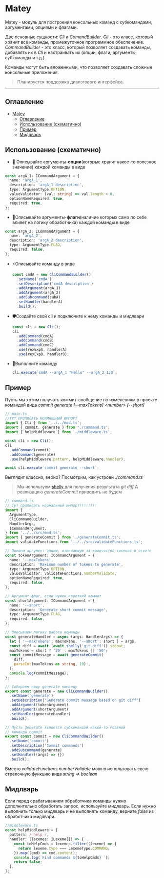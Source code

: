 # Matey

Matey - модуль для построения консольных команд с субкомандами, аргументами, опциями и флагами.

Две основные сущности: _Cli_ и _ComandBuilder_. _Cli_ - это класс, который хранит все команды, промежуточное программное обеспечение. _CommandBuilder_ - это класс, который позволяет создавать команды, добавлять их в _Cli_ и настраивать их (опции, флаги, аргументы, субкоманды и т.д.).

Команды могут быть вложенными, что позволяет создавать сложные консольные приложения.

> Планируется поддержка диалогового интерфейса.

---

## Оглавление

- [Matey](#matey)
  - [Оглавление](#оглавление)
  - [Использование (схематично)](#использование-схематично)
  - [Пример](#пример)
  - [Мидлварь](#мидлварь)

## Использование (схематично)

- :hammer: Описывайте аргументы-**опции**(которые хранят какое-то полезное значение) каждой команды в виде

```ts
const argA_1: ICommandArgument = {
  name: 'argA_1',
  description: 'argA_1 description',
  type: ArgumentType.OPTION,
  valueValidator: (val: string) => val.length > 0,
  optionNameRequired: true,
  required: true,
};
```

- 🚩Описывайте аргументы-**флаги**(наличие которых само по себе влияет на логику обработчика) каждой команды в виде

```ts
const argA_2: ICommandArgument = {
  name: 'argA_2',
  description: 'argA_2 description',
  type: ArgumentType.FLAG,
  required: false,
};
```

- ⚡Описывайте команду в виде

  ```ts
  const cmdA = new CliCommandBuilder()
    .setName('cmdA')
    .setDescription('cmdA description')
    .addArgument(argA_1)
    .addArgument(argA_2)
    .addSubcommand(subA)
    .setHandler(handlerA)
    .build();
  ```

- 🛡️Создайте свой cli и подключите к нему команды и мидлвари

  ```ts
  const cli = new Cli();
  cli
    .addCommand(cmdA)
    .addCommand(cmdB)
    .addCommand(cmdC)
    .use(rexExpA, handlerA)
    .use(rexExpB, handlerB);
  ```

- 🚀Выполните команду

  ```ts
  cli.execute`cmdA --argA_1 "Hello" --argA_2 150`;
  ```

## Пример

Пусть мы хотим получать коммит-сообщение по изменениям в проекте командой вида _commit generate_ _[--maxTokens] \<number\> [--short]_

```ts
// main.ts
//ТУТ ПРОПИСАТЬ НОРМАЛЬНЫЙ ИМПОРТ
import { Cli } from '../../mod.ts';
import { commit, generate } from './command.ts';
import { helpMiddleware } from './middleware.ts';

const cli = new Cli();
cli
  .addCommand(commit)
  .addCommand(generate)
  .use(helpMiddleware.pattern, helpMiddleware.handler);

await cli.execute`commit generate --short`;
```

Выглядит классно, верно?
Посмотрим, как устроен _./command.ts_
>Мы используем [shelly](https://deno.land/x/shelly@v0.1.1/mod.ts) для получения результата _git diff_
>А реализацию _generateCommit_ приводить не будем

```ts
// command.ts
// Тут прописать нормальный импорт!!!!!!!!
import {
  ArgumentType,
  CliCommandBuilder,
  HandlerArgs,
  ICommandArgument,
} from '../../src/mod.ts';
import { generateCommit } from './generateCommit.ts';
import validateFunctions from '../../src/validateFunctions.ts';

// Опишем аргумент-опцию, отвечающую за количество токенов в ответе
const tokenArgument: ICommandArgument = {
  name: '--maxTokens',
  description: 'Maximum number of tokens to generate',
  type: ArgumentType.OPTION,
  valueValidator: validateFunctions.numberValidate,
  optionNameRequired: true,
  required: false,
};

// Аргумент-флаг, если нужен короткий коммит
const shortArgument: ICommandArgument = {
  name: '--short',
  description: 'Generate short commit message',
  type: ArgumentType.FLAG,
  required: false,
};

// Описываем логику работы команды
const generateHandler = async (args: HandlerArgs) => {
  let { '--maxTokens': maxTokens, '--short': short } = args;
  const diff = await (await shelly('git diff')).stdout;
  maxTokens = short ? '20' : maxTokens || '50';
  const commitMessage = await generateCommit(
    diff,
    parseInt(maxTokens as string, 10)!,
  );
  console.log(commitMessage);
};

// Собираем нашу generate команду
export const generate = new CliCommandBuilder()
  .setName('generate')
  .setDescription('Generate commit message based on git diff')
  .addArgument(tokenArgument)
  .addArgument(shortArgument)
  .setHandler(generateHandler)
  .build();

// Пусть generate явялется субкомандой какой-то главной
// команды commit
export const commit = new CliCommandBuilder()
  .setName('commit')
  .setDescription('Commit commands')
  .addSubcommand(generate)
  .setHandler((args) => {})
  .build();
```

Вместо _validateFunctions.numberValidate_ можно использовать свою стрелочную функцию вида _string => boolean_

## Мидлварь

Если перед срабатыванием обработчика команды нужно дополнительно обработать запрос, используйте мидлварь. Если нужно выполнить только мидлварь и не выполнять команду, верните _false_ из обработчика мидлвари.

```ts
//middleware.ts
const helpMiddleware = {
  pattern: / help /,
  handler: (lexemes: ILexeme[]) => {
    const toHelpCmds = lexemes.filter((lexeme) => {
      return lexeme.type === LexemeType.COMMAND;
    }).map((cmd) => cmd.content);
    console.log(`Find commands ${toHelpCmds} `);
    return false;
  },
};
```
